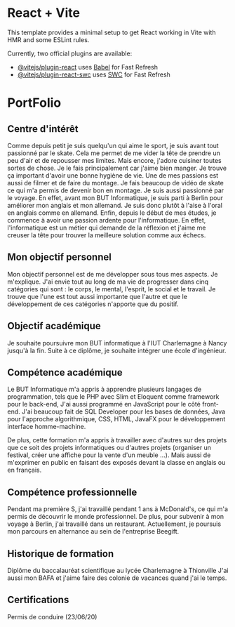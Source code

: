 # React + Vite

This template provides a minimal setup to get React working in Vite with HMR and some ESLint rules.

Currently, two official plugins are available:

- [@vitejs/plugin-react](https://github.com/vitejs/vite-plugin-react/blob/main/packages/plugin-react/README.md) uses [Babel](https://babeljs.io/) for Fast Refresh
- [@vitejs/plugin-react-swc](https://github.com/vitejs/vite-plugin-react-swc) uses [SWC](https://swc.rs/) for Fast Refresh

# PortFolio

## Centre d'intérêt

Comme depuis petit je suis quelqu'un qui aime le sport, je suis avant tout passionné par le skate. Cela me permet de me vider la tête de prendre un peu d'air et de repousser mes limites.
Mais encore, j'adore cuisiner toutes sortes de chose. Je le fais principalement car j'aime bien manger. Je trouve ça important d'avoir une bonne hygiène de vie.
Une de mes passions est aussi de filmer et de faire du montage. Je fais beaucoup de vidéo de skate ce qui m'a permis de devenir bon en montage.
Je suis aussi passionné par le voyage. En effet, avant mon BUT Informatique, je suis parti à Berlin pour améliorer mon anglais et mon allemand. Je suis donc plutôt à l'aise à l'oral en anglais comme en allemand.
Enfin, depuis le début de mes études, je commence à avoir une passion ardente pour l'informatique. En effet, l'informatique est un métier qui demande de la réflexion et j'aime me creuser la tête pour trouver la meilleure solution comme aux échecs.

## Mon objectif personnel

Mon objectif personnel est de me développer sous tous mes aspects. Je m'explique. J'ai envie tout au long de ma vie de progresser dans cinq catégories qui sont : le corps, le mental, l'esprit, le social et le travail. Je trouve que l'une est tout aussi importante que l'autre et que le développement de ces catégories n'apporte que du positif.

## Objectif académique

Je souhaite poursuivre mon BUT informatique à l'IUT Charlemagne à Nancy jusqu'à la fin. Suite à ce diplôme, je souhaite intégrer une école d'ingénieur.

## Compétence académique

Le BUT Informatique m'a appris à apprendre plusieurs langages de programmation, tels que le PHP avec Slim et Eloquent comme framework pour le back-end, J'ai aussi programmé en JavaScript pour le côté front-end. J'ai beaucoup fait de SQL Developer pour les bases de données, Java pour l'approche algorithmique, CSS, HTML, JavaFX  pour le développement interface homme-machine.

De plus, cette formation m'a appris à travailler avec d'autres sur des projets que ce soit des projets informatiques ou d'autres projets (organiser un festival, créer une affiche pour la vente d'un meuble ...). Mais aussi de m'exprimer en public en faisant des exposés devant la classe en anglais ou en français.

## Compétence professionnelle

Pendant ma première S, j'ai travaillé pendant 1 ans à McDonald's, ce qui m'a permis de découvrir le monde professionnel. De plus, pour subvenir à mon voyage à Berlin, j'ai travaillé dans un restaurant.
Actuellement, je poursuis mon parcours en alternance au sein de l'entreprise Beegift.

## Historique de formation

Diplôme du baccalauréat scientifique au lycée Charlemagne à Thionville
J'ai aussi mon BAFA et j'aime faire des colonie de vacances quand j'ai le temps.

## Certifications

Permis de conduire (23/06/20)

